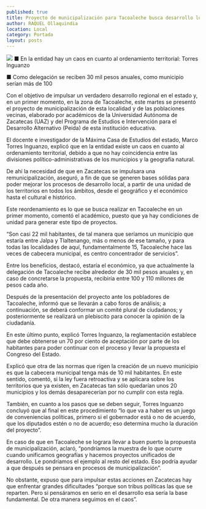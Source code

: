```yaml
---
published: true
title: Proyecto de municipalización para Tacoaleche busca desarrollo local
author: RAQUEL Ollaquindia
location: Local
category: Portada
layout: posts
---
```


![](http://i.imgur.com/TIfMnANm.jpg)
■ En la entidad hay un caos en cuanto al ordenamiento territorial: Torres Inguanzo

■ Como delegación se reciben 30 mil pesos anuales, como municipio serían más de 100

Con el objetivo de impulsar un verdadero desarrollo regional en el estado y, en un primer momento, en la zona de Tacoaleche, este martes se presentó el proyecto de municipalización de esta localidad y de las poblaciones vecinas, elaborado por académicos de la Universidad Autónoma de Zacatecas (UAZ) y del Programa de Estudios e Intervención para el Desarrollo Alternativo (Peida) de esta institución educativa.

El docente e investigador de la Máxima Casa de Estudios del estado, Marco Torres Inguanzo, explicó que en la entidad existe un caos en cuanto al ordenamiento territorial, debido a que no hay coincidencia entre las divisiones político-administrativas de los municipios y la geografía natural.

De ahí la necesidad de que en Zacatecas se impulsara una remunicipalización, aseguró, a fin de que se generen bases sólidas para poder mejorar los procesos de desarrollo local, a partir de una unidad de los territorios en todos los ámbitos, desde el geográfico y el económico hasta el cultural e histórico. 

Este reordenamiento es lo que se busca realizar en Tacoaleche en un primer momento, comentó el académico, puesto que ya hay condiciones de unidad para generar este tipo de proyectos.

“Son casi 22 mil habitantes, de tal manera que seríamos un municipio que estaría entre Jalpa y Tlaltenango, más o menos de ese tamaño, y para todas las localidades de aquí, fundamentalmente 15, Tacoaleche hace las veces de cabecera municipal, es centro concentrador de servicios”.

Entre los beneficios, destacó, estaría el económico, ya que actualmente la delegación de Tacoaleche recibe alrededor de 30 mil pesos anuales y, en caso de concretarse la propuesta, recibiría entre 100 y 110 millones de pesos cada año.

Después de la presentación del proyecto ante los pobladores de Tacoaleche, informó que se llevarán a cabo foros de análisis; a continuación, se deberá conformar un comité plural de ciudadanos; y posteriormente se realizará un plebiscito para conocer la opinión de la ciudadanía. 

En este último punto, explicó Torres Inguanzo, la reglamentación establece que debe obtenerse un 70 por ciento de aceptación por parte de los habitantes para poder continuar con el proceso y llevar la propuesta el Congreso del Estado.

Explicó que otra de las normas que rigen la creación de un nuevo municipio es que la cabecera municipal tenga más de 10 mil habitantes. En este sentido, comentó, si la ley fuera retroactiva y se aplicara sobre los territorios que ya existen, en Zacatecas tan sólo quedarían unos 20 municipios y los demás desaparecerían por no cumplir con esta regla.

También, en cuanto a los pasos que se deben seguir, Torres Inguanzo concluyó que al final en este procedimiento “lo que va a haber es un juego de conveniencias políticas, primero si el gobernador está o no de acuerdo, que los diputados estén o no de acuerdo; eso determina mucho la duración del proyecto”.

En caso de que en Tacoaleche se lograra llevar a buen puerto la propuesta de municipalización, aclaró, “pondríamos la muestra de lo que ocurre cuando unificamos geografías y hacemos proyectos unificados de desarrollo. Le pondríamos el ejemplo al resto del estado. Eso podría ayudar a que después se pensara en procesos de municipalización”.

No obstante, expuso que para impulsar estas acciones en Zacatecas hay que enfrentar grandes dificultades “porque son tribus políticas las que se reparten. Pero si pensáramos en serio en el desarrollo esa sería la base fundamental. De otra manera seguimos en el caos”.
